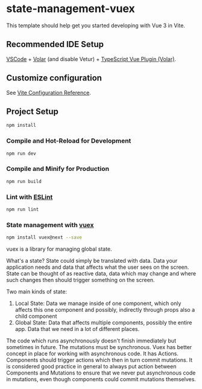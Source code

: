 # state-management-vuex

This template should help get you started developing with Vue 3 in Vite.

## Recommended IDE Setup

[VSCode](https://code.visualstudio.com/) + [Volar](https://marketplace.visualstudio.com/items?itemName=Vue.volar) (and disable Vetur) + [TypeScript Vue Plugin (Volar)](https://marketplace.visualstudio.com/items?itemName=Vue.vscode-typescript-vue-plugin).

## Customize configuration

See [Vite Configuration Reference](https://vitejs.dev/config/).

## Project Setup

```sh
npm install
```

### Compile and Hot-Reload for Development

```sh
npm run dev
```

### Compile and Minify for Production

```sh
npm run build
```

### Lint with [ESLint](https://eslint.org/)

```sh
npm run lint
```

### State management with [vuex](https://vuex.vuejs.org/)

```sh
npm install vuex@next --save
```

vuex is a library for managing global state.

What's a state?
State could simply be translated with data. Data your application needs and data that affects what the user sees on the screen. State can be thought of as reactive data, data which may change and where such changes then should trigger something on the screen.

Two main kinds of state:

1. Local State: Data we manage inside of one component, which only affects this one component and possibly, indirectly through props also a child component
2. Global State: Data that affects multiple components, possibly the entire app. Data that we need in a lot of different places.
   
The code which runs asynchronously doesn't finish immediately but sometimes in future. The mutations must be synchronous. Vuex has better concept in place for working with asynchronous code. It has Actions. Components should trigger actions which then in turn commit mutations. It is considered good practice in general to always put action between Components and Mutations to ensure that we never put asynchronous code in mutations, even though components could commit mutations themselves.
